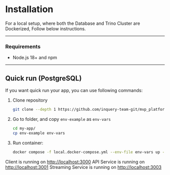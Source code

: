 # Installation

For a local setup, where both the Database and Trino Cluster are Dockerized, Follow below instructions.

---
### Requirements

- Node.js 18+ and npm
---


## Quick run (PostgreSQL)

If you want quick run your app, you can use following commands:

1. Clone repository

   ```bash
   git clone --depth 1 https://github.com/inquery-team-git/mvp_platform my-app
   ```

1. Go to folder, and copy `env-example` as `env-vars`

   ```bash
   cd my-app/
   cp env-example env-vars
   ```


1. Run container:

   ```bash
   docker compose -f local.docker-compose.yml --env-file env-vars up --build -d
   
   ```

 Client is running on <http://localhost:3000>
 API Service is running on <http://localhost:3001>
 Streaming Service is running on <http://localhost:3003>
